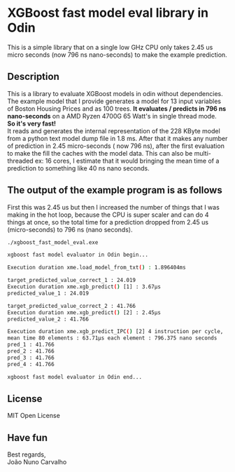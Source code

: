 # XGBoost fast model eval library in Odin
This is a simple library that on a single low GHz CPU only takes 2.45 us micro seconds (now 796 ns nano-seconds) to make the example prediction.

## Description
This is a library to evaluate XGBoost models in odin without dependencies. The example model that I provide generates a model for 13 input variables of Boston Housing Prices and as 100 trees. **It evaluates / predicts in 796 ns nano-seconds** on a AMD Ryzen 4700G 65 Watt's in single thread mode. <br>
**So it's very fast!**<br>
It reads and generates the internal representation of the 228 KByte model from a python text model dump file in 1.8 ms. After that it makes any number of prediction in 2.45 micro-seconds ( now 796 ns), after the first evaluation to make the fill the caches with the model data. This can also be multi-threaded ex: 16 cores, I estimate that it would bringing the mean time of a prediction to something like 40 ns nano seconds.  

## The output of the example program is as follows

First this was 2.45 us but then I increased the number of things that I was making in the hot loop, because the CPU is super scaler and can do 4 things at once, so the total time for a prediction dropped from 2.45 us (micro-seconds) to 796 ns (nano seconds). 


``` bash 
./xgboost_fast_model_eval.exe

xgboost fast model evaluator in Odin begin...

Execution duration xme.load_model_from_txt() : 1.896404ms  

target_predicted_value_correct_1 : 24.019
Execution duration xme.xgb_predict() [1] : 3.67µs  
predicted_value_1 : 24.019

target_predicted_value_correct_2 : 41.766
Execution duration xme.xgb_predict() [2] : 2.45µs 
predicted_value_2 : 41.766

Execution duration xme.xgb_predict_IPC() [2] 4 instruction per cycle,
mean time 80 elements : 63.71µs each element : 796.375 nano seconds 
pred_1 : 41.766
pred_2 : 41.766
pred_3 : 41.766
pred_4 : 41.766

xgboost fast model evaluator in Odin end...
```
## License
MIT Open License

## Have fun
Best regards, <br>
João Nuno Carvalho

